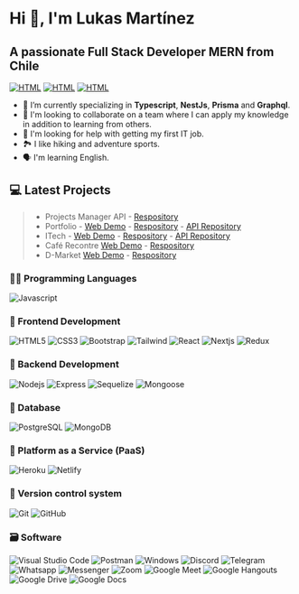 

# Hi 👋, I'm Lukas Martínez

## A passionate Full Stack Developer MERN from Chile

[![HTML](https://img.shields.io/badge/linkedin-%230077B5.svg?&style=for-the-badge&logo=linkedin&logoColor=white)](https://www.linkedin.com/in/lukasmartinezc/)
[![HTML](https://img.shields.io/badge/Gmail-D14836?style=for-the-badge&logo=gmail&logoColor=white)](mailto:lukasmartinezc@gmail.com)
[![HTML](https://img.shields.io/badge/website-000000?style=for-the-badge&logo=About.me&logoColor=white)](https://lukasmartinezc.netlify.app/)

- 🌱 I’m currently specializing in **Typescript**, **NestJs**, **Prisma** and **Graphql**. 
- 👯 I'm looking to collaborate on a team where I can apply my knowledge in addition to learning from others.
- 🤔 I'm looking for help with getting my first IT job.
- 🏞️ I like hiking and adventure sports.
- 🗣️ I'm learning English.

## 💻 Latest Projects

> - Projects Manager API - [Respository](https://github.com/LukasMartc/projectsmanager-api) 
> - Portfolio - [Web Demo](https://lukasmartinezc.netlify.app/) - [Respository](https://github.com/LukasMartc/Portfolio) - [API Repository](https://github.com/LukasMartc/portfolio-api)
> - ITech - [Web Demo](https://relaxed-praline-db38a0.netlify.app/) - [Respository](https://github.com/LukasMartc/eCommerceMERN_frontend) - [API Repository](https://github.com/LukasMartc/eCommerceMERN_backend)
> - Café Recontre [Web Demo](https://superlative-nasturtium-841623.netlify.app/) - [Respository](https://github.com/LukasMartc/proyecto-cafeteria) 
> - D-Market [Web Demo](https://lukasmartc.github.io/) - [Respository](https://github.com/LukasMartc/LukasMartc.github.io) 

### 🧑‍💻 Programming Languages

![Javascript](https://img.shields.io/badge/Javascript-323330?style=for-the-badge&logo=javascript&logoColor=F7DF1E)

### 🎨 Frontend Development

![HTML5](https://img.shields.io/badge/HTML5-E34F26?style=for-the-badge&logo=html5&logoColor=white) ![CSS3](https://img.shields.io/badge/CSS3-1572B6?style=for-the-badge&logo=css3&logoColor=white) ![Bootstrap](https://img.shields.io/badge/Bootstrap-563D7C?style=for-the-badge&logo=bootstrap&logoColor=white) ![Tailwind](https://img.shields.io/badge/Tailwind%20CSS-38B2AC?style=for-the-badge&logo=tailwind-css&logoColor=white) ![React](https://img.shields.io/badge/React-20232A?style=for-the-badge&logo=react&logoColor=61DAFB) ![Nextjs](https://img.shields.io/badge/Next.js-000000?style=for-the-badge&logo=next.js&logoColor=white) ![Redux](https://img.shields.io/badge/Redux-593D88?style=for-the-badge&logo=redux&logoColor=white)

### 🔨 Backend Development

![Nodejs](https://img.shields.io/badge/Node.js-43853D?style=for-the-badge&logo=node.js&logoColor=white) ![Express](https://img.shields.io/badge/Express.js-404D59?style=for-the-badge) ![Sequelize](https://img.shields.io/badge/Sequelize-1572B6?style=for-the-badge&logo=sequelize3&logoColor=white) ![Mongoose](https://img.shields.io/badge/Mongoose-CC0000?style=for-the-badge&logo=Mongoose&logoColor=white)

### 🔧 Database

![PostgreSQL](https://img.shields.io/badge/PostgreSQL-316192?style=for-the-badge&logo=postgresql&logoColor=white) ![MongoDB](https://img.shields.io/badge/MongoDB-4EA94B?style=for-the-badge&logo=mongodb&logoColor=white)

### 📎 Platform as a Service (PaaS)

![Heroku](https://img.shields.io/badge/Heroku-430098?style=for-the-badge&logo=heroku&logoColor=white) ![Netlify](https://img.shields.io/badge/Netlify-00C7B7?style=for-the-badge&logo=netlify&logoColor=white)


### 📝 Version control system

![Git](https://img.shields.io/badge/git-%23F05033.svg?style=for-the-badge&logo=git&logoColor=white) ![GitHub](https://img.shields.io/badge/github-%23121011.svg?style=for-the-badge&logo=github&logoColor=white) 

### 🗃️ Software

![Visual Studio Code](https://img.shields.io/badge/Visual%20Studio%20Code-007ACC?style=for-the-badge&logo=visual-studio-code&logoColor=white) ![Postman](https://img.shields.io/badge/Postman-FF6C37?style=for-the-badge&logo=postman&logoColor=white) ![Windows](https://img.shields.io/badge/Windows-0078D6?style=for-the-badge&logo=windows&logoColor=white) ![Discord](https://img.shields.io/badge/Discord-7289DA?style=for-the-badge&logo=discord&logoColor=white) ![Telegram](https://img.shields.io/badge/Telegram-2CA5E0?style=for-the-badge&logo=telegram&logoColor=white) ![Whatsapp](https://img.shields.io/badge/Whatsapp-25D366?style=for-the-badge&logo=whatsapp&logoColor=white) ![Messenger](https://img.shields.io/badge/Messenger-00B2FF?style=for-the-badge&logo=messenger&logoColor=white) ![Zoom](https://img.shields.io/badge/Zoom-2D8CFF?style=for-the-badge&logo=zoom&logoColor=white) ![Google Meet](https://img.shields.io/badge/Google%20Meet-00BFA5?style=for-the-badge&logo=google-meet&logoColor=white) ![Google Hangouts](https://img.shields.io/badge/Google%20Hangouts-0F9D58?style=for-the-badge&logo=google-hangouts&logoColor=white) ![Google Drive](https://img.shields.io/badge/Google%20Drive-4285F4?style=for-the-badge&logo=google-drive&logoColor=white) ![Google Docs](https://img.shields.io/badge/Google%20Docs-4285F4?style=for-the-badge&logo=google-docs&logoColor=white)

<!-- ### 📱 Mobile
 -->

<!-- ### 📚 Testing
 -->

